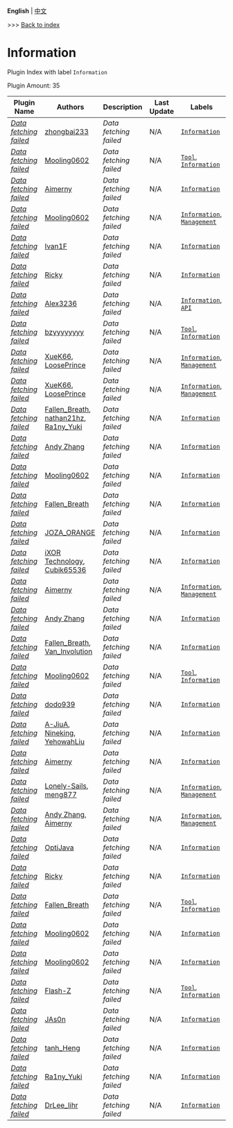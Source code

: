 **English** | [中文](readme-zh_cn.md)

\>\>\> [Back to index](/readme.md)

# Information

Plugin Index with label `Information`

Plugin Amount: 35

| Plugin Name | Authors | Description | Last Update | Labels |
| --- | --- | --- | --- | --- |
| [*Data fetching failed*](/plugins/auto_msg_title/readme.md) | [zhongbai233](https://github.com/zhongbai2333) | *Data fetching failed* | N/A | [`Information`](/labels/information/readme.md) |
| [*Data fetching failed*](/plugins/battery_saver/readme.md) | [Mooling0602](https://github.com/Mooling0602) | *Data fetching failed* | N/A | [`Tool`](/labels/tool/readme.md), [`Information`](/labels/information/readme.md) |
| [*Data fetching failed*](/plugins/bili_live_helper/readme.md) | [Aimerny](https://github.com/Aimerny) | *Data fetching failed* | N/A | [`Information`](/labels/information/readme.md) |
| [*Data fetching failed*](/plugins/bkchat_manager/readme.md) | [Mooling0602](https://github.com/Mooling0602) | *Data fetching failed* | N/A | [`Information`](/labels/information/readme.md), [`Management`](/labels/management/readme.md) |
| [*Data fetching failed*](/plugins/carpet_tick/readme.md) | [Ivan1F](https://github.com/Ivan-1F) | *Data fetching failed* | N/A | [`Information`](/labels/information/readme.md) |
| [*Data fetching failed*](/plugins/cpu_temp/readme.md) | [Ricky](https://github.com/R1ckyH) | *Data fetching failed* | N/A | [`Information`](/labels/information/readme.md) |
| [*Data fetching failed*](/plugins/daycount_nbt/readme.md) | [Alex3236](https://github.com/alex3236) | *Data fetching failed* | N/A | [`Information`](/labels/information/readme.md), [`API`](/labels/api/readme.md) |
| [*Data fetching failed*](/plugins/division/readme.md) | [bzyyyyyyyy](https://github.com/bzyyyyyyyy) | *Data fetching failed* | N/A | [`Tool`](/labels/tool/readme.md), [`Information`](/labels/information/readme.md) |
| [*Data fetching failed*](/plugins/gugubot/readme.md) | [XueK66](https://github.com/XueK66), [LoosePrince](https://github.com/LoosePrince) | *Data fetching failed* | N/A | [`Information`](/labels/information/readme.md), [`Management`](/labels/management/readme.md) |
| [*Data fetching failed*](/plugins/guguwebui/readme.md) | [XueK66](https://github.com/XueK66), [LoosePrince](https://github.com/LoosePrince) | *Data fetching failed* | N/A | [`Information`](/labels/information/readme.md), [`Management`](/labels/management/readme.md) |
| [*Data fetching failed*](/plugins/here/readme.md) | [Fallen_Breath](https://github.com/Fallen-Breath), [nathan21hz](https://github.com/nathan21hz), [Ra1ny_Yuki](https://github.com/Ra1ny-Yuki) | *Data fetching failed* | N/A | [`Information`](/labels/information/readme.md) |
| [*Data fetching failed*](/plugins/info/readme.md) | [Andy Zhang](https://github.com/AnzhiZhang) | *Data fetching failed* | N/A | [`Information`](/labels/information/readme.md) |
| [*Data fetching failed*](/plugins/iploc/readme.md) | [Mooling0602](https://github.com/Mooling0602) | *Data fetching failed* | N/A | [`Information`](/labels/information/readme.md) |
| [*Data fetching failed*](/plugins/join_motd/readme.md) | [Fallen_Breath](https://github.com/Fallen-Breath) | *Data fetching failed* | N/A | [`Information`](/labels/information/readme.md) |
| [*Data fetching failed*](/plugins/join_motd_next/readme.md) | [JOZA_ORANGE](https://github.com/JOZA-ORANGE) | *Data fetching failed* | N/A | [`Information`](/labels/information/readme.md) |
| [*Data fetching failed*](/plugins/joinmotd_reforged/readme.md) | [iXOR Technology](https://github.com/iXORTech/), [Cubik65536](https://github.com/Cubik65536/) | *Data fetching failed* | N/A | [`Information`](/labels/information/readme.md) |
| [*Data fetching failed*](/plugins/kookin/readme.md) | [Aimerny](https://github.com/Aimerny) | *Data fetching failed* | N/A | [`Information`](/labels/information/readme.md), [`Management`](/labels/management/readme.md) |
| [*Data fetching failed*](/plugins/let_me_click_and_send/readme.md) | [Andy Zhang](https://github.com/AnzhiZhang) | *Data fetching failed* | N/A | [`Information`](/labels/information/readme.md) |
| [*Data fetching failed*](/plugins/location_marker/readme.md) | [Fallen_Breath](https://github.com/Fallen-Breath), [Van_Involution](https://github.com/Van-Nya) | *Data fetching failed* | N/A | [`Information`](/labels/information/readme.md) |
| [*Data fetching failed*](/plugins/matrix_sync/readme.md) | [Mooling0602](https://github.com/Mooling0602) | *Data fetching failed* | N/A | [`Tool`](/labels/tool/readme.md), [`Information`](/labels/information/readme.md) |
| [*Data fetching failed*](/plugins/mcdr_announcements/readme.md) | [dodo939](https://github.com/yfy-dodo939) | *Data fetching failed* | N/A | [`Information`](/labels/information/readme.md) |
| [*Data fetching failed*](/plugins/online/readme.md) | [A-JiuA](https://github.com/A-JiuA), [Nineking](https://github.com/NineKing32649163), [YehowahLiu](https://github.com/YehowahLiu) | *Data fetching failed* | N/A | [`Information`](/labels/information/readme.md) |
| [*Data fetching failed*](/plugins/player_last_play/readme.md) | [Aimerny](https://github.com/Aimerny) | *Data fetching failed* | N/A | [`Information`](/labels/information/readme.md) |
| [*Data fetching failed*](/plugins/qq_bot/readme.md) | [Lonely-Sails](https://github.com/Lonely-Sails), [meng877](https://github.com/meng877) | *Data fetching failed* | N/A | [`Information`](/labels/information/readme.md), [`Management`](/labels/management/readme.md) |
| [*Data fetching failed*](/plugins/qq_chat/readme.md) | [Andy Zhang](https://github.com/AnzhiZhang), [Aimerny](https://github.com/Aimerny) | *Data fetching failed* | N/A | [`Information`](/labels/information/readme.md), [`Management`](/labels/management/readme.md) |
| [*Data fetching failed*](/plugins/seed/readme.md) | [OptiJava](https://github.com/OptiJava) | *Data fetching failed* | N/A | [`Information`](/labels/information/readme.md) |
| [*Data fetching failed*](/plugins/simple_test/readme.md) | [Ricky](https://github.com/R1ckyH) | *Data fetching failed* | N/A | [`Information`](/labels/information/readme.md) |
| [*Data fetching failed*](/plugins/stats_helper/readme.md) | [Fallen_Breath](https://github.com/Fallen-Breath) | *Data fetching failed* | N/A | [`Tool`](/labels/tool/readme.md), [`Information`](/labels/information/readme.md) |
| [*Data fetching failed*](/plugins/time_query/readme.md) | [Mooling0602](https://github.com/Mooling0602) | *Data fetching failed* | N/A | [`Information`](/labels/information/readme.md) |
| [*Data fetching failed*](/plugins/tips/readme.md) | [Mooling0602](https://github.com/Mooling0602) | *Data fetching failed* | N/A | [`Information`](/labels/information/readme.md) |
| [*Data fetching failed*](/plugins/todolist/readme.md) | [Flash-Z](https://github.com/Flash-Z) | *Data fetching failed* | N/A | [`Tool`](/labels/tool/readme.md), [`Information`](/labels/information/readme.md) |
| [*Data fetching failed*](/plugins/welcome_msg/readme.md) | [JAs0n](https://github.com/JAs0n319) | *Data fetching failed* | N/A | [`Information`](/labels/information/readme.md) |
| [*Data fetching failed*](/plugins/where2go/readme.md) | [tanh_Heng](https://github.com/tanhHeng) | *Data fetching failed* | N/A | [`Information`](/labels/information/readme.md) |
| [*Data fetching failed*](/plugins/where_is/readme.md) | [Ra1ny_Yuki](https://github.com/Ra1ny-Yuki) | *Data fetching failed* | N/A | [`Information`](/labels/information/readme.md) |
| [*Data fetching failed*](/plugins/wiki_request/readme.md) | [DrLee_lihr](https://github.com/DrLee-lihr) | *Data fetching failed* | N/A | [`Information`](/labels/information/readme.md) |

